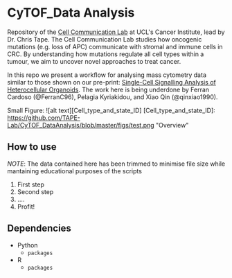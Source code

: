CyTOF_Data Analysis
============
Repository of the [Cell Communication Lab](http://tape-lab.com/) at UCL's Cancer Institute, lead by Dr. Chris Tape.
The Cell Communication Lab studies how oncogenic mutations (e.g. loss of APC) communicate with stromal and immune cells in CRC. By understanding how mutations regulate all cell types within a tumour, we aim to uncover novel approaches to treat cancer. 

In this repo we present a workflow for analysing mass cytometry data similar to those shown on our pre-print: [Single-Cell Signalling Analysis of Heterocellular Organoids](https://www.biorxiv.org/content/10.1101/659896v1).
The work here is being underdone by Ferran Cardoso (@FerranC96), Pelagia Kyriakidou, and Xiao Qin (@qinxiao1990).

Small Figure:
![alt text][Cell_type_and_state_ID]
[Cell_type_and_state_ID]: https://github.com/TAPE-Lab/CyTOF_DataAnalysis/blob/master/figs/test.png "Overview"

## How to use
*NOTE*: The data contained here has been trimmed to minimise file size while mantaining educational purposes of the scripts

1. First step
2. Second step
3. ....
4. Profit!

## Dependencies
* Python
    * `packages`
* R
    * `packages`

